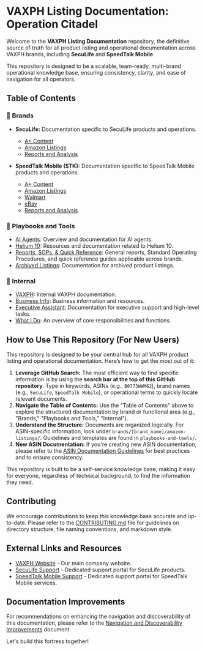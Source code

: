# VAXPH Listing Documentation: Operation Citadel

Welcome to the **VAXPH Listing Documentation** repository, the definitive source of truth for all product listing and operational documentation across VAXPH brands, including **SecuLife** and **SpeedTalk Mobile**.

This repository is designed to be a scalable, team-ready, multi-brand operational knowledge base, ensuring consistency, clarity, and ease of navigation for all operators.

## Table of Contents

### 📂 Brands

*   **SecuLife:** Documentation specific to SecuLife products and operations.
    *   [A+ Content](brands/seculife/a-plus-content/)
    *   [Amazon Listings](brands/seculife/amazon-listings/)
    *   [Reports and Analysis](brands/seculife/reports-and-analysis/)

*   **SpeedTalk Mobile (STK):** Documentation specific to SpeedTalk Mobile products and operations.
    *   [A+ Content](brands/stk/a-plus-content/)
    *   [Amazon Listings](brands/stk/amazon-listings/)
    *   [Walmart](brands/stk/Walmart/)
    *   [eBay](brands/stk/eBay/)
    *   [Reports and Analysis](brands/stk/reports-and-analysis/)

### 📂 Playbooks and Tools

*   [AI Agents](playbooks-and-tools/AI-Agents/AI-Agents-Overview.md): Overview and documentation for AI agents.
*   [Helium 10](playbooks-and-tools/Helium_10/): Resources and documentation related to Helium 10.
*   [Reports, SOPs, & Quick Reference](playbooks-and-tools/Reports-SOPs-Quick_Reference/): General reports, Standard Operating Procedures, and quick reference guides applicable across brands.
*   [Archived Listings](playbooks-and-tools/archived-listing/): Documentation for archived product listings.

### 📂 Internal

*   [VAXPH](_internal/VAXPH/): Internal VAXPH documentation.
*   [Business Info](_internal/biz_info/): Business information and resources.
*   [Executive Assistant](_internal/executive-assistant.md): Documentation for executive support and high-level tasks.
*   [What I Do](_internal/what-i-do.md): An overview of core responsibilities and functions.

## How to Use This Repository (For New Users)

This repository is designed to be your central hub for all VAXPH product listing and operational documentation. Here’s how to get the most out of it:

1.  **Leverage GitHub Search:** The most efficient way to find specific information is by using the **search bar at the top of this GitHub repository**. Type in keywords, ASINs (e.g., `B0773WWM62`), brand names (e.g., `SecuLife`, `SpeedTalk Mobile`), or operational terms to quickly locate relevant documents.
2.  **Navigate the Table of Contents:** Use the "Table of Contents" above to explore the structured documentation by brand or functional area (e.g., "Brands," "Playbooks and Tools," "Internal").
3.  **Understand the Structure:** Documents are organized logically. For ASIN-specific information, look under `brands/[brand_name]/amazon-listings/`. Guidelines and templates are found in `playbooks-and-tools/`.
4.  **New ASIN Documentation:** If you're creating new ASIN documentation, please refer to the [ASIN Documentation Guidelines](playbooks-and-tools/guidelines/ASIN_Documentation_Guidelines.md) for best practices and to ensure consistency.

This repository is built to be a self-service knowledge base, making it easy for everyone, regardless of technical background, to find the information they need.

## Contributing

We encourage contributions to keep this knowledge base accurate and up-to-date. Please refer to the [CONTRIBUTING.md](CONTRIBUTING.md) file for guidelines on directory structure, file naming conventions, and markdown style.

## External Links and Resources

*   [VAXPH Website](https://vaxph.com) - Our main company website.
*   [SecuLife Support](https://seculife.com/support) - Dedicated support portal for SecuLife products.
*   [SpeedTalk Mobile Support](https://speedtalkmobile.com/support) - Dedicated support portal for SpeedTalk Mobile services.

## Documentation Improvements

For recommendations on enhancing the navigation and discoverability of this documentation, please refer to the [Navigation and Discoverability Improvements](playbooks-and-tools/Reports-SOPs-Quick_Reference/Navigation_Discoverability_Improvements.md) document.

Let's build this fortress together!
